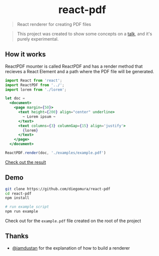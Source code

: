 <big><h1 align="center">react-pdf</h1></big>

> React renderer for creating PDF files

> This project was created to show some concepts on a [talk](https://www.meetup.com/ReactJS-Uruguay/events/234567399/), and it's purely experimental.

## How it works
ReactPDF mounter is called ReactPDF and has a render method that recieves a React Element and a path where the PDF file will be generated.

```jsx
import React from 'react';
import ReactPDF from '../';
import lorem from './lorem';

let doc =
  <document>
    <page margin={50}>
      <text height={200} align="center" underline>
        ~ Lorem ipsum ~
      </text>
      <text columns={3} columnGap={15} align='justify'>
        {lorem}
      </text>
    </page>
  </document>

ReactPDF.render(doc, './examples/example.pdf')
```

[Check out the result](https://github.com/diegomura/react-pdf/blob/master/examples/example.pdf)

## Demo

```bash
git clone https://github.com/diegomura/react-pdf
cd react-pdf
npm install

# run example script
npm run example
```

Check out for the `example.pdf` file created on the root of the project

## Thanks

* [@iamdustan](https://github.com/iamdustan) for the explanation of how to build a renderer
